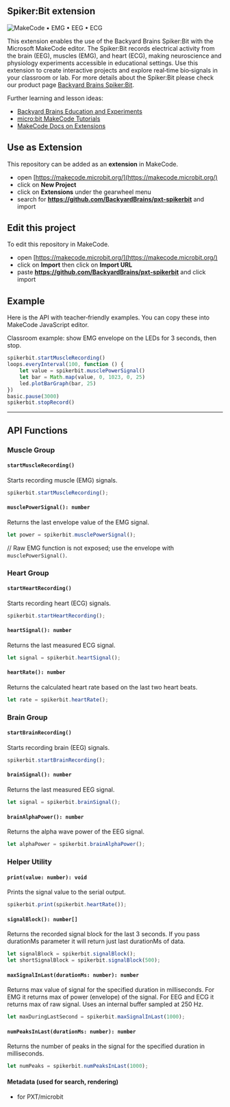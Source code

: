 

## Spiker:Bit extension 

![MakeCode](https://img.shields.io/badge/for%20PXT-micro:bit-blue) • EMG • EEG • ECG

This extension enables the use of the Backyard Brains Spiker:Bit with the Microsoft MakeCode editor.
The Spiker:Bit records electrical activity from the brain (EEG), muscles (EMG), and heart (ECG), making neuroscience and physiology experiments accessible in educational settings. Use this extension to create interactive projects and explore real‑time bio‑signals in your classroom or lab.
For more details about the Spiker:Bit please check our product page [Backyard Brains Spiker:Bit](https://backyardbrains.com/products/spiker-bit).

Further learning and lesson ideas:
- [Backyard Brains Education and Experiments](https://backyardbrains.com/experiments)
- [micro:bit MakeCode Tutorials](https://makecode.microbit.org/projects)
- [MakeCode Docs on Extensions](https://makecode.com/extensions)

## Use as Extension

This repository can be added as an **extension** in MakeCode.

* open [https://makecode.microbit.org/](https://makecode.microbit.org/)
* click on **New Project**
* click on **Extensions** under the gearwheel menu
* search for **https://github.com/BackyardBrains/pxt-spikerbit** and import

## Edit this project

To edit this repository in MakeCode.

* open [https://makecode.microbit.org/](https://makecode.microbit.org/)
* click on **Import** then click on **Import URL**
* paste **https://github.com/BackyardBrains/pxt-spikerbit** and click import

## Example

Here is the API with teacher‑friendly examples. You can copy these into MakeCode JavaScript editor.

Classroom example: show EMG envelope on the LEDs for 3 seconds, then stop.
```typescript
spikerbit.startMuscleRecording()
loops.everyInterval(100, function () {
    let value = spikerbit.musclePowerSignal()
    let bar = Math.map(value, 0, 1023, 0, 25)
    led.plotBarGraph(bar, 25)
})
basic.pause(3000)
spikerbit.stopRecord()
```

---

## API Functions

### Muscle Group

#### `startMuscleRecording()`
Starts recording muscle (EMG) signals.

```typescript
spikerbit.startMuscleRecording();
```

#### `musclePowerSignal(): number`
Returns the last envelope value of the EMG signal.

```typescript
let power = spikerbit.musclePowerSignal();
```

// Raw EMG function is not exposed; use the envelope with `musclePowerSignal()`.

### Heart Group

#### `startHeartRecording()`
Starts recording heart (ECG) signals.

```typescript
spikerbit.startHeartRecording();
```

#### `heartSignal(): number`
Returns the last measured ECG signal.

```typescript
let signal = spikerbit.heartSignal();
```

#### `heartRate(): number`
Returns the calculated heart rate based on the last two heart beats.

```typescript
let rate = spikerbit.heartRate();
```

### Brain Group

#### `startBrainRecording()`
Starts recording brain (EEG) signals.

```typescript
spikerbit.startBrainRecording();
```

#### `brainSignal(): number`
Returns the last measured EEG signal.

```typescript
let signal = spikerbit.brainSignal();
```

#### `brainAlphaPower(): number`
Returns the alpha wave power of the EEG signal.

```typescript
let alphaPower = spikerbit.brainAlphaPower();
```

### Helper Utility

#### `print(value: number): void`
Prints the signal value to the serial output.

```typescript
spikerbit.print(spikerbit.heartRate());
```

#### `signalBlock(): number[]`
Returns the recorded signal block for the last 3 seconds. If you pass durationMs parameter it will return just last durationMs of data.

```typescript
let signalBlock = spikerbit.signalBlock();
let shortSignalBlock = spikerbit.signalBlock(500);
```

#### `maxSignalInLast(durationMs: number): number`
Returns max value of signal for the specified duration in milliseconds.
For EMG it returns max of power (envelope) of the signal. For EEG and ECG it returns max of raw signal. 
Uses an internal buffer sampled at 250 Hz. 

```typescript
let maxDuringLastSecond = spikerbit.maxSignalInLast(1000);
```
#### `numPeaksInLast(durationMs: number): number`
Returns the number of peaks in the signal for the specified duration in milliseconds.

```typescript
let numPeaks = spikerbit.numPeaksInLast(1000);
```
#### Metadata (used for search, rendering)

* for PXT/microbit
